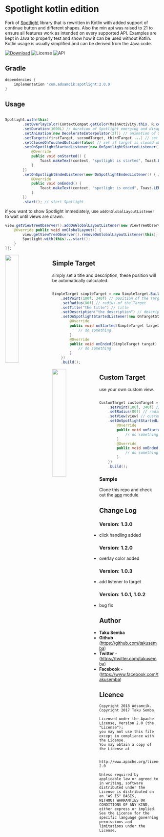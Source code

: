 # Spotlight kotlin edition

Fork of [Spotlight](https://github.com/TakuSemba/Spotlight) library that is rewritten in Kotlin with added support of continue button and different shapes. Also the min api was raised to 21 to ensure all features work as intended on every supported API. Examples are kept in Java to properly test and show how it can be used without Kotlin. Kotlin usage is usually simplified and can be derived from the Java code.

[![Download](https://api.bintray.com/packages/adsamcik/android-forks/spotlight/images/download.svg)](https://bintray.com/adsamcik/android-forks/spotlight/_latestVersion)
![License](https://img.shields.io/badge/License-Apache%202.0-blue.svg)
![API](https://img.shields.io/badge/API-21%2B-brightgreen.svg?style=flat)

## Gradle

```groovy
dependencies {
    implementation 'com.adsamcik:spotlight:2.0.0'
}
```

## Usage

```java

Spotlight.with(this)
        .setOverlayColor(ContextCompat.getColor(MainActivity.this, R.color.background)) // background overlay color
        .setDuration(1000L) // duration of Spotlight emerging and disappearing in ms
        .setAnimation(new DecelerateInterpolator(2f)) // animation of Spotlight
        .setTargets(firstTarget, secondTarget, thirdTarget ...) // set targets. see below for more info
        .setClosedOnTouchedOutside(false) // set if target is closed when touched outside
        .setOnSpotlightStartedListener(new OnSpotlightStartedListener() { // callback when Spotlight starts
            @Override
            public void onStarted() {
                Toast.makeText(context, "spotlight is started", Toast.LENGTH_SHORT).show();
            }
        })
        .setOnSpotlightEndedListener(new OnSpotlightEndedListener() { // callback when Spotlight ends
            @Override
            public void onEnded() {
                Toast.makeText(context, "spotlight is ended", Toast.LENGTH_SHORT).show();
            }
        })
        .start(); // start Spotlight

```

if you want to show Spotlight immediately, use `addOnGlobalLayoutListener` to wait until views are drawn.

```java
view.getViewTreeObserver().addOnGlobalLayoutListener(new ViewTreeObserver.OnGlobalLayoutListener() {
    @Override public void onGlobalLayout() {
        view.getViewTreeObserver().removeOnGlobalLayoutListener(this);
        Spotlight.with(this)...start();
    }
});
```

<img src="https://github.com/TakuSemba/Spotlight/blob/master/arts/simpleTarget.gif" align="left" width="30%">

## Simple Target

simply set a title and description, these position will be automatically calculated.

```java

SimpleTarget simpleTarget = new SimpleTarget.Builder(this)
    .setPoint(100f, 340f) // position of the Target. setPoint(Point point), setPoint(View view) will work too.
    .setRadius(80f) // radius of the Target
    .setTitle("the title") // title
    .setDescription("the description") // description
    .setOnSpotlightStartedListener(new OnTargetStateChangedListener<SimpleTarget>() {
        @Override
        public void onStarted(SimpleTarget target) {
            // do something
        }
        @Override
        public void onEnded(SimpleTarget target) {
            // do something
        }
    })
    .build();

```

<img src="https://github.com/TakuSemba/Spotlight/blob/master/arts/customTarget.gif" align="left" width="30%">

## Custom Target

use your own custom view.

```java

CustomTarget customTarget = new CustomTarget.Builder(this)
    .setPoint(100f, 340f) // position of the Target. setPoint(Point point), setPoint(View view) will work too.
    .setRadius(80f) // radius of the Target
    .setView(view) // custom view
    .setOnSpotlightStartedListener(new OnTargetStateChangedListener<CustomTarget>() {
        @Override
        public void onStarted(CustomTarget target) {
            // do something
        }
        @Override
        public void onEnded(CustomTarget target) {
            // do something
        }
    })
    .build();

```

### Sample

Clone this repo and check out the [app](https://github.com/TakuSemba/Spotlight/tree/master/app) module.

## Change Log

### Version: 1.3.0

* click handling added

### Version: 1.2.0

* overlay color added

### Version: 1.0.3

* add listener to target

### Version: 1.0.1, 1.0.2

* bug fix

## Author

* **Taku Semba**
* **Github** - (https://github.com/takusemba)
* **Twitter** - (https://twitter.com/takusemba)
* **Facebook** - (https://www.facebook.com/takusemba)

## Licence

```
Copyright 2018 Adsamcik.
Copyright 2017 Taku Semba.

Licensed under the Apache License, Version 2.0 (the "License");
you may not use this file except in compliance with the License.
You may obtain a copy of the License at

   http://www.apache.org/licenses/LICENSE-2.0

Unless required by applicable law or agreed to in writing, software
distributed under the License is distributed on an "AS IS" BASIS,
WITHOUT WARRANTIES OR CONDITIONS OF ANY KIND, either express or implied.
See the License for the specific language governing permissions and
limitations under the License.
```
